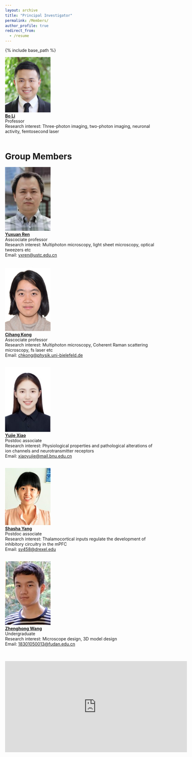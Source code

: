 ```yaml
---
layout: archive
title: "Principal Investigator"
permalink: /Members/
author_profile: true
redirect_from:
  - /resume
---
```


{% include base_path %}

<img src='/images/IMG_4123.jpg' width='150'><br/>
[**Bo Li**](/_pages/Members-BoLi)<br/>
Professor<br/>
Research interest: Three-photon imaging, two-photon imaging, neuronal activity, femtosecond laser<br/>
<br/>
# Group Members
<img src='/images/Members-YuxuanRen.jpg' width='150'><br/>
[**Yuxuan Ren**](/_pages/Members-YuxuanRen)<br/>
Asscociate professor<br/>
Research interest: Multiphoton microscopy, light sheet microscopy, optical tweezers etc<br/>
Email: yxren@ustc.edu.cn

<br/><img src='/images/Members-CihangKong.jpg' width='150'><br/>
[**Cihang Kong**](/_pages/Members-CihangKong)<br/>
Asscociate professor<br/>
Research interest: Multiphoton microscopy, Coherent Raman scattering microscopy, fs laser etc<br/>
Email: chkong@physik.uni-bielefeld.de

<br/><img src='/images/Members-YujieXiao.jpg' width='150'><br/>
[**Yujie Xiao**](/_pages/Members-YujieXiao)<br/>
Postdoc associate<br/>
Research interest: Physiological properties and pathological alterations of ion channels and neurotransmitter receptors<br/>
Email: xiaoyujie@mail.bnu.edu.cn

<br/><img src='/images/Members-ShashaYang.jpg' width='150'><br/>
[**Shasha Yang**](/_pages/Members-ShashaYang)<br/>
Postdoc associate<br/>
Research interest: Thalamocortical inputs regulate the development of inhibitory circuitry in the mPFC<br/>
Email: sy458@drexel.edu

<br/><img src='/images/Members-ZhenghongWang.jpg' width='150'><br/>
[**Zhenghong Wang**](/_pages/Members-ZhenghongWang)<br/>
Undergraduate<br/>
Research interest: Microscope design, 3D model design<br/>
Email: 18301050013@fudan.edu.cn
<br/>
<br/>
<br/>

<iframe src="http://118.25.75.221/map2.html" width="600" height="300" frameborder="0" scrolling="no"></iframe>
